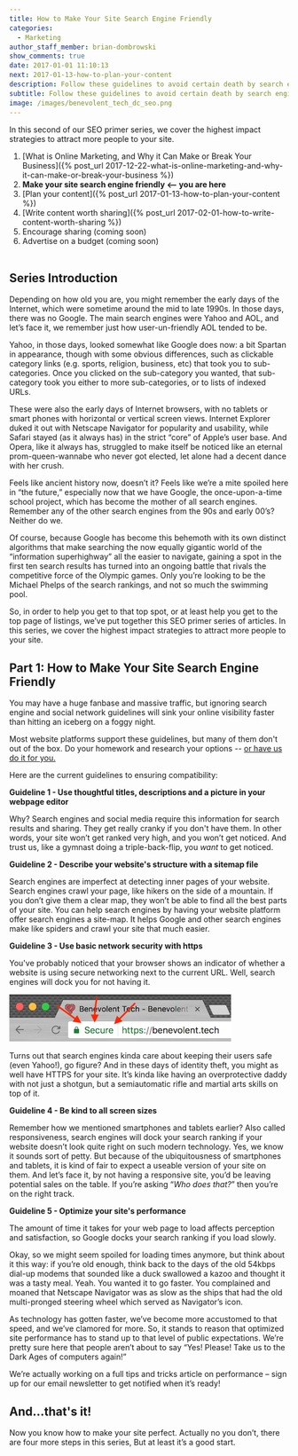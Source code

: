 ```yaml
---
title: How to Make Your Site Search Engine Friendly
categories:
  - Marketing
author_staff_member: brian-dombrowski
show_comments: true
date: 2017-01-01 11:10:13
next: 2017-01-13-how-to-plan-your-content
description: Follow these guidelines to avoid certain death by search engine gods.
subtitle: Follow these guidelines to avoid certain death by search engine gods.
image: /images/benevolent_tech_dc_seo.png
---
```



In this second of our SEO primer series, we cover the highest impact strategies to attract more people to your site.

1. [What is Online Marketing, and Why it Can Make or Break Your Business]({% post_url 2017-12-22-what-is-online-marketing-and-why-it-can-make-or-break-your-business %})
2. **Make your site search engine friendly &lt;– you are here**
3. [Plan your content]({% post_url 2017-01-13-how-to-plan-your-content %})
4. [Write content worth sharing]({% post_url 2017-02-01-how-to-write-content-worth-sharing %})
5. Encourage sharing (coming soon)
6. Advertise on a budget (coming soon)
<br><br>

## **Series Introduction**

Depending on how old you are, you might remember the early days of the Internet, which were sometime around the mid to late 1990s. In those days, there was no Google. The main search engines were Yahoo and AOL, and let’s face it, we remember just how user-un-friendly AOL tended to be.

Yahoo, in those days, looked somewhat like Google does now: a bit Spartan in appearance, though with some obvious differences, such as clickable category links (e.g. sports, religion, business, etc) that took you to sub-categories. Once you clicked on the sub-category you wanted, that sub-category took you either to more sub-categories, or to lists of indexed URLs.

These were also the early days of Internet browsers, with no tablets or smart phones with horizontal or vertical screen views. Internet Explorer duked it out with Netscape Navigator for popularity and usability, while Safari stayed (as it always has) in the strict “core” of Apple’s user base. And Opera, like it always has, struggled to make itself be noticed like an eternal prom-queen-wannabe who never got elected, let alone had a decent dance with her crush.

Feels like ancient history now, doesn’t it? Feels like we’re a mite spoiled here in “the future,” especially now that we have Google, the once-upon-a-time school project, which has become the mother of all search engines. Remember any of the other search engines from the 90s and early 00’s? Neither do we.

Of course, because Google has become this behemoth with its own distinct algorithms that make searching the now equally gigantic world of the “information superhighway” all the easier to navigate, gaining a spot in the first ten search results has turned into an ongoing battle that rivals the competitive force of the Olympic games. Only you’re looking to be the Michael Phelps of the search rankings, and not so much the swimming pool.&nbsp;

So, in order to help you get to that top spot, or at least help you get to the top page of listings, we’ve put together this SEO primer series of articles. In this series, we cover the highest impact strategies to attract more people to your site.

## **Part 1: How to Make Your Site Search Engine Friendly**

You may have a huge fanbase and massive traffic, but ignoring search engine and social network guidelines will sink your online visibility faster than hitting an iceberg on a foggy night.

Most website platforms support these guidelines, but many of them don't out of the box. Do your homework and research your options -- [or have us do it for you.](/contact)

Here are the current guidelines to ensuring compatibility:

**Guideline 1 - Use thoughtful titles, descriptions and a picture in your webpage editor**

Why? Search engines and social media require this information for search results and sharing. They get really cranky if you don't have them. In other words, your site won’t get ranked very high, and you won’t get noticed. And trust us, like a gymnast doing a triple-back-flip, you *want* to get noticed.&nbsp;

**Guideline 2 - Describe your website's structure with a sitemap file**

Search engines are imperfect at detecting inner pages of your website. Search engines crawl your page, like hikers on the side of a mountain. If you don’t give them a clear map, they won’t be able to find all the best parts of your site. You can help search engines by having your website platform offer search engines a site-map. It helps Google and other search engines make like spiders and crawl your site that much easier.

**Guideline 3 - Use basic network security with https**

You've probably noticed that your browser shows an indicator of whether a website is using secure networking next to the current URL. Well, search engines will dock you for not having it.

![](/uploads/versions/https---x----400-85x---.png)

Turns out that search engines kinda care about keeping their users safe (even Yahoo!), go figure? And in these days of identity theft, you might as well have HTTPS for your site. It’s kinda like having an overprotective daddy with not just a shotgun, but a semiautomatic rifle and martial arts skills on top of it.

**Guideline 4 - Be kind to all screen sizes**

Remember how we mentioned smartphones and tablets earlier? Also called responsiveness, search engines will dock your search ranking if your website doesn’t look quite right on such modern technology. Yes, we know it sounds sort of petty. But because of the ubiquitousness of smartphones and tablets, it is kind of fair to expect a useable version of your site on them. And let’s face it, by not having a responsive site, you’d be leaving potential sales on the table. If you’re asking “*Who does that?*” then you’re on the right track.

**Guideline 5 - Optimize your site's performance**

The amount of time it takes for your web page to load affects perception and satisfaction, so Google docks your search ranking if you load slowly.

Okay, so we might seem spoiled for loading times anymore, but think about it this way: if you’re old enough, think back to the days of the old 54kbps dial-up modems that sounded like a duck swallowed a kazoo and thought it was a tasty meal. Yeah. You wanted it to go faster. You complained and moaned that Netscape Navigator was as slow as the ships that had the old multi-pronged steering wheel which served as Navigator’s icon.

As technology has gotten faster, we’ve become more accustomed to that speed, and we’ve clamored for more. So, it stands to reason that optimized site performance has to stand up to that level of public expectations. We’re pretty sure here that people aren’t about to say “Yes! Please! Take us to the Dark Ages of computers again!”

We’re actually working on a full tips and tricks article on performance – sign up for our email newsletter to get notified when it’s ready!

## **And…that's it!**

Now you know how to make your site perfect. Actually no you don’t, there are four more steps in this series, But at least it’s a good start.